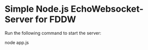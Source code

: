 # Simple Node.js EchoWebsocket-Server for FDDW
Run the following command to start the server:

node app.js